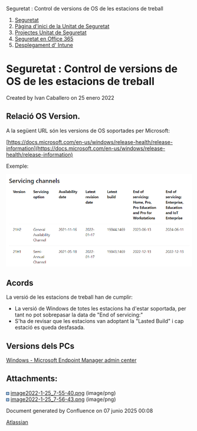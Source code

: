 Seguretat : Control de versions de OS de les estacions de treball  

1.  [Seguretat](index.md)
2.  [Pàgina d'inici de la Unitat de Seguretat](15368362.md)
3.  [Projectes Unitat de Seguretat](Projectes-Unitat-de-Seguretat_41517821.md)
4.  [Seguretat en Office 365](Seguretat-en-Office-365_64979340.md)
5.  [Desplegament d' Intune](64979693.md)

Seguretat : Control de versions de OS de les estacions de treball
=================================================================

Created by Ivan Caballero on 25 enero 2022

  

Relació OS Version.
-------------------

A la següent URL són les versions de OS soportades per Microsoft:

[https://docs.microsoft.com/en-us/windows/release-health/release-information](https://docs.microsoft.com/en-us/windows/release-health/release-information)

  

Exemple:

![](attachments/64979696/64979698.png)

Acords
------

La versió de les estacions de treball han de cumplir:

*   La versió de Windows de totes les estacions ha d'estar soportada, per tant no pot sobrepasar la data de "End of servicing:"
*   S'ha de revisar que les estacions van adoptant la "Lasted Build" i cap estació es queda desfasada.

Versions dels PCs
-----------------

[Windows - Microsoft Endpoint Manager admin center](https://endpoint.microsoft.com/#blade/Microsoft_Intune_DeviceSettings/DevicesWindowsMenu/windowsDevices)

  

  

  

Attachments:
------------

![](images/icons/bullet_blue.gif) [image2022-1-25\_7-55-40.png](attachments/64979696/64979697.png) (image/png)  
![](images/icons/bullet_blue.gif) [image2022-1-25\_7-56-43.png](attachments/64979696/64979698.png) (image/png)  

Document generated by Confluence on 07 junio 2025 00:08

[Atlassian](http://www.atlassian.com/)